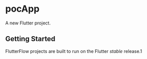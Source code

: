 # pocApp

A new Flutter project.

## Getting Started

FlutterFlow projects are built to run on the Flutter _stable_ release.1

